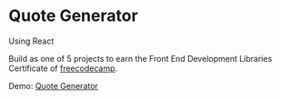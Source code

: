 # Quote Generator

Using React

Build as one of 5 projects to earn the Front End Development Libraries Certificate of [freecodecamp](https://www.freecodecamp.org/).

Demo: [Quote Generator](https://quote-generator-1ss.pages.dev/)
